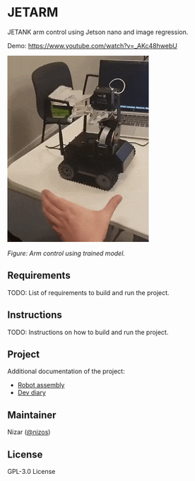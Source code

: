 # JETARM

JETANK arm control using Jetson nano and image regression.

Demo: <https://www.youtube.com/watch?v=_AKc48hwebU>

![Animated recording showing robot grip and arm control using image regression](./assets/diary/regression-day-7.gif)

*Figure: Arm control using trained model.*

## Requirements

TODO: List of requirements to build and run the project.

## Instructions

TODO: Instructions on how to build and run the project.

## Project

Additional documentation of the project:

* [Robot assembly](./docs/ASSEMBLY.md)
* [Dev diary](./docs/DIARY.md)

## Maintainer

Nizar ([@nizos](https://github.com/nizos))

## License

GPL-3.0 License
